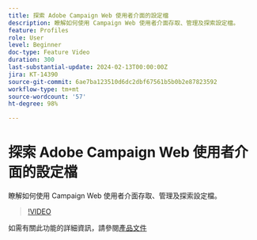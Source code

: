 ```yaml
---
title: 探索 Adobe Campaign Web 使用者介面的設定檔
description: 瞭解如何使用 Campaign Web 使用者介面存取、管理及探索設定檔。
feature: Profiles
role: User
level: Beginner
doc-type: Feature Video
duration: 300
last-substantial-update: 2024-02-13T00:00:00Z
jira: KT-14390
source-git-commit: 6ae7ba123510d6dc2dbf67561b5b0b2e87823592
workflow-type: tm+mt
source-wordcount: '57'
ht-degree: 98%

---
```



# 探索 Adobe Campaign Web 使用者介面的設定檔

瞭解如何使用 Campaign Web 使用者介面存取、管理及探索設定檔。

>[!VIDEO](https://video.tv.adobe.com/v/3427293/?learn=on)

如需有關此功能的詳細資訊，請參閱[產品文件](https://experienceleague.adobe.com/docs/campaign-web/v8/audiences/work-with-profiles/about-recipients.html)